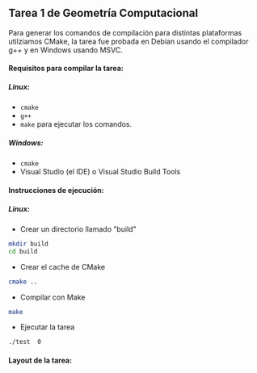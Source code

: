 
## Tarea 1 de Geometría Computacional

Para generar los comandos de compilación para distintas plataformas
utilziamos CMake, la tarea fue probada en Debian usando el compilador
g++ y en Windows usando MSVC.

#### Requisitos para compilar la tarea:

##### Linux:

- `cmake`
- `g++`
- `make` para ejecutar los comandos.

##### Windows:

- `cmake`
- Visual Studio (el IDE) o Visual Studio Build Tools

#### Instrucciones de ejecución:

##### Linux:

- Crear un directorio llamado "build"
```bash
mkdir build
cd build
```

- Crear el cache de CMake
```bash
cmake ..
```
- Compilar con Make
```bash
make
```
- Ejecutar la tarea
```bash
./test  0
```


#### Layout de la tarea:

